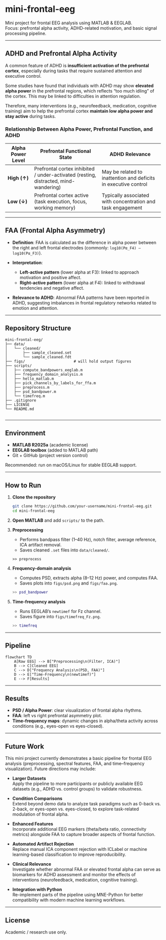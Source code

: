 
# mini-frontal-eeg

Mini project for frontal EEG analysis using MATLAB & EEGLAB.  
Focus: prefrontal alpha activity, ADHD-related motivation, and basic signal processing pipeline.

---

## ADHD and Prefrontal Alpha Activity

A common feature of ADHD is **insufficient activation of the prefrontal cortex**, especially during tasks that require sustained attention and executive control.

Some studies have found that individuals with ADHD may show **elevated alpha power** in the prefrontal regions, which reflects “too much idling” of the cortex. This may be linked to difficulties in attention regulation.

Therefore, many interventions (e.g., neurofeedback, medication, cognitive training) aim to help the prefrontal cortex **maintain low alpha power and stay active** during tasks.

### Relationship Between Alpha Power, Prefrontal Function, and ADHD

| Alpha Power Level | Prefrontal Functional State | ADHD Relevance |
| ----------------- | --------------------------- | -------------- |
| **High (↑)**      | Prefrontal cortex inhibited / under-activated (resting, distracted, mind-wandering) | May be related to inattention and deficits in executive control |
| **Low (↓)**       | Prefrontal cortex active (task execution, focus, working memory) | Typically associated with concentration and task engagement |

---

## FAA (Frontal Alpha Asymmetry)

- **Definition**: FAA is calculated as the difference in alpha power between the right and left frontal electrodes (commonly: `log10(Pα_F4) – log10(Pα_F3)`).

- **Interpretation**:  
  - **Left-active pattern** (lower alpha at F3): linked to approach motivation and positive affect.  
  - **Right-active pattern** (lower alpha at F4): linked to withdrawal tendencies and negative affect.  

- **Relevance to ADHD**: Abnormal FAA patterns have been reported in ADHD, suggesting imbalances in frontal regulatory networks related to emotion and attention.

---

## Repository Structure

```
mini-frontal-eeg/
├── data/
│   └── cleaned/
│       ├── sample_cleaned.set
│       └── sample_cleaned.fdt
├── figs/                      # will hold output figures
├── scripts/
│   ├── compute_bandpowers_eeglab.m
│   ├── frequency_domain_analysis.m
│   ├── hello_matlab.m
│   ├── pick_channels_by_labels_for_ffa.m
│   ├── preprocess.m
│   ├── psd_bandpower.m
│   └── timefreq.m
├── .gitignore
├── LICENSE
└── README.md


````

---

## Environment

- **MATLAB R2025a** (academic license)  
- **EEGLAB toolbox** (added to MATLAB path)  
- Git + GitHub (project version control)  

Recommended: run on macOS/Linux for stable EEGLAB support.

---

## How to Run

1. **Clone the repository**  
   ```bash
   git clone https://github.com/your-username/mini-frontal-eeg.git
   cd mini-frontal-eeg
   ```

2. **Open MATLAB** and add `scripts/` to the path.

3. **Preprocessing**
    * Performs bandpass filter (1–40 Hz), notch filter, average reference, ICA artifact removal.
   * Saves cleaned `.set` files into `data/cleaned/`.
   ```
   >> preprocess
   ```
   
4. **Frequency-domain analysis**
   * Computes PSD, extracts alpha (8–12 Hz) power, and computes FAA.
   * Saves plots into `figs/psd.png` and `figs/faa.png`.

   ```matlab
   >> psd_bandpower
   ```

5. **Time-frequency analysis**
   * Runs EEGLAB’s `newtimef` for Fz channel.
   * Saves figure into `figs/timefreq_Fz.png`.

   ```matlab
   >> timefreq
   ```
---
## Pipeline
```mermaid
flowchart TD
    A[Raw EEG] --> B["Preprocessing\n(Filter, ICA)"]
    B --> C[Cleaned EEG]
    C --> D["Frequency Analysis\n(PSD, FAA)"]
    D --> E["Time-Frequency\n(newtimef)"]
    E --> F[Results]

```

---

## Results

* **PSD / Alpha Power**: clear visualization of frontal alpha rhythms.
* **FAA**: left vs right prefrontal asymmetry plot.
* **Time-frequency maps**: dynamic changes in alpha/theta activity across conditions (e.g., eyes-open vs eyes-closed).

---
## Future Work

This mini project currently demonstrates a basic pipeline for frontal EEG analysis
(preprocessing, spectral features, FAA, and time–frequency visualization).
Future directions may include:

- **Larger Datasets**  
  Apply the pipeline to more participants or publicly available EEG datasets
  (e.g., ADHD vs. control groups) to validate robustness.

- **Condition Comparisons**  
  Extend beyond demo data to analyze task paradigms such as 0-back vs. 2-back,
  or eyes-open vs. eyes-closed, to explore task-related modulation of frontal alpha.

- **Enhanced Features**  
  Incorporate additional EEG markers (theta/beta ratio, connectivity metrics)
  alongside FAA to capture broader aspects of frontal function.

- **Automated Artifact Rejection**  
  Replace manual ICA component rejection with ICLabel or machine learning-based
  classification to improve reproducibility.

- **Clinical Relevance**  
  Investigate whether abnormal FAA or elevated frontal alpha can serve as
  biomarkers for ADHD assessment and monitor the effects of interventions
  (neurofeedback, medication, cognitive training).

- **Integration with Python**  
  Re-implement parts of the pipeline using MNE-Python for better compatibility
  with modern machine learning workflows.


---

## License
Academic / research use only.
